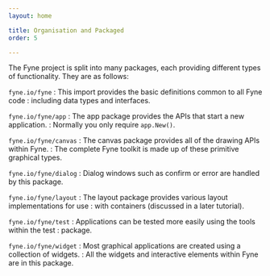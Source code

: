```yaml
---
layout: home

title: Organisation and Packaged
order: 5

---
```


The Fyne project is split into many packages, each providing different
types of functionality. They are as follows:

`fyne.io/fyne`
: This import provides the basic definitions common to all Fyne code 
: including data types and interfaces.

`fyne.io/fyne/app`
: The app package provides the APIs that start a new application.
: Normally you only require `app.New()`.

`fyne.io/fyne/canvas`
: The canvas package provides all of the drawing APIs within Fyne.
: The complete Fyne toolkit is made up of these primitive graphical types.

`fyne.io/fyne/dialog`
: Dialog windows such as confirm or error are handled by this package.

`fyne.io/fyne/layout`
: The layout package provides various layout implementations for use
: with containers (discussed in a later tutorial).

`fyne.io/fyne/test`
: Applications can be tested more easily using the tools within the test
: package.

`fyne.io/fyne/widget`
: Most graphical applications are created using a collection of widgets.
: All the widgets and interactive elements within Fyne are in this package.